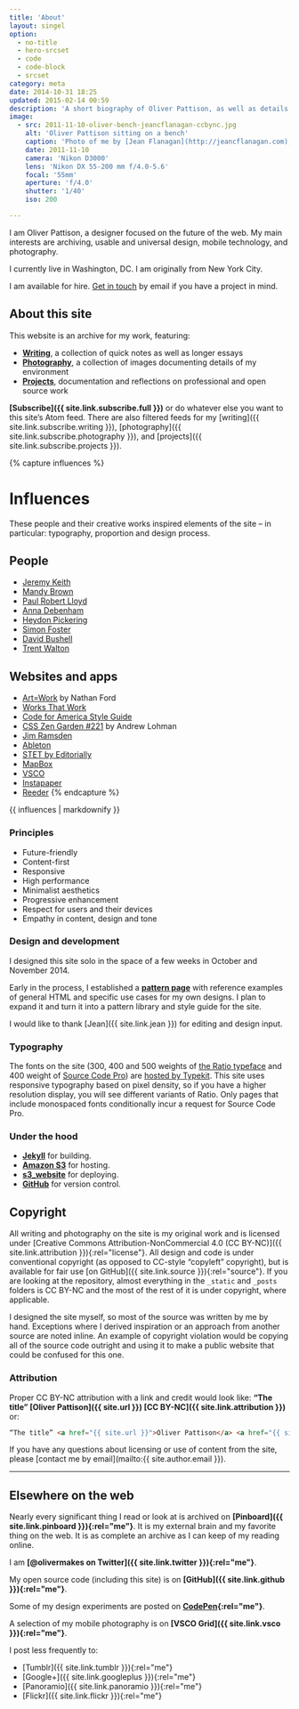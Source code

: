 ```yaml
---
title: 'About'
layout: singel
option:
  - no-title
  - hero-srcset
  - code
  - code-block
  - srcset
category: meta
date: 2014-10-31 18:25
updated: 2015-02-14 00:59
description: 'A short biography of Oliver Pattison, as well as details about how this website was made.'
image:
  - src: 2011-11-10-oliver-bench-jeancflanagan-ccbync.jpg
    alt: 'Oliver Pattison sitting on a bench'
    caption: 'Photo of me by [Jean Flanagan](http://jeancflanagan.com), [CC BY-NC](http://creativecommons.org/licenses/by-nc/4.0/)'
    date: 2011-11-10
    camera: 'Nikon D3000'
    lens: 'Nikon DX 55-200 mm f/4.0-5.6'
    focal: '55mm'
    aperture: 'f/4.0'
    shutter: '1/40'
    iso: 200

---
```


I am <span class="p-name">Oliver Pattison</span>, a designer focused on the future of the web. My main interests are archiving, usable and universal design, mobile technology, and photography.

I currently live in Washington, DC. I am originally from New York City.

<p class="important">I am available for hire. <a href="mailto:{{ site.author.email }}" rel="me" class="u-email">Get in touch</a> by email if you have a project in mind.</p>

## About this site

This website is an archive for my work, featuring:

- **[Writing](/writing/)**, a collection of quick notes as well as longer essays
- **[Photography](/photography/)**, a collection of images documenting details of my environment
- **[Projects](/projects/)**, documentation and reflections on professional and open source work

**[Subscribe]({{ site.link.subscribe.full }})** or do whatever else you want to this site’s Atom feed. There are also filtered feeds for my [writing]({{ site.link.subscribe.writing }}), [photography]({{ site.link.subscribe.photography }}), and [projects]({{ site.link.subscribe.projects }}).

{% capture influences %}
# Influences

These people and their creative works inspired elements of the site – in particular: typography, proportion and design process.

## People

- [Jeremy Keith](https://adactio.com)
- [Mandy Brown](http://aworkinglibrary.com)
- [Paul Robert Lloyd](http://paulrobertlloyd.com)
- [Anna Debenham](http://maban.co.uk)
- [Heydon Pickering](http://www.heydonworks.com)
- [Simon Foster](http://simonfosterdesign.com)
- [David Bushell](http://dbushell.com)
- [Trent Walton](http://trentwalton.com)

## Websites and apps

- [Art=Work](http://artequalswork.com) by Nathan Ford
- [Works That Work](https://worksthatwork.com)
- [Code for America Style Guide](http://style.codeforamerica.org)
- [CSS Zen Garden #221](http://www.csszengarden.com/221/) by Andrew Lohman
- [Jim Ramsden](http://jimramsden.com)
- [Ableton](https://www.ableton.com/en)
- [STET by Editorially](http://stet.editorially.com)
- [MapBox](https://www.mapbox.com)
- [VSCO](http://vsco.co)
- [Instapaper](https://www.instapaper.com)
- [Reeder](http://reederapp.com)
{% endcapture %}

<aside class="ancillary">
{{ influences | markdownify }}
</aside>

### Principles

- Future-friendly
- Content-first
- Responsive
- High performance
- Minimalist aesthetics
- Progressive enhancement
- Respect for users and their devices
- Empathy in content, design and tone

### Design and development

I designed this site solo in the space of a few weeks in October and November 2014.

Early in the process, I established a **[pattern page](/patterns)** with reference examples of general HTML and specific use cases for my own designs. I plan to expand it and turn it into a pattern library and style guide for the site.

I would like to thank [Jean]({{ site.link.jean }}) for editing and design input.

### Typography

The fonts on the site (300, 400 and 500 weights of [the Ratio typeface](http://cargocollective.com/pstype/Ratio) and 400 weight of [Source Code Pro](http://adobe-fonts.github.io/source-code-pro/)) are [hosted by Typekit](https://typekit.com/colophons/ojm0eig). This site uses responsive typography based on pixel density, so if you have a higher resolution display, you will see different variants of Ratio. Only pages that include monospaced fonts conditionally incur a request for Source Code Pro.

### Under the hood

- **[Jekyll](http://jekyllrb.com)** for building.
- **[Amazon S3](http://aws.amazon.com/s3)** for hosting.
- **[s3_website](https://github.com/laurilehmijoki/s3_website)** for deploying.
- **[GitHub](https://github.com/opattison/olivermakes)** for version control.

## Copyright

All writing and photography on the site is my original work and is licensed under [Creative Commons Attribution-NonCommercial 4.0 (CC BY-NC)]({{ site.link.attribution }}){:rel="license"}. All design and code is under conventional copyright (as opposed to CC-style “copyleft” copyright), but is available for fair use [on GitHub]({{ site.link.source }}){:rel="source"}. If you are looking at the repository, almost everything in the `_static` and `_posts` folders is CC BY-NC and the most of the rest of it is under copyright, where applicable.

I designed the site myself, so most of the source was written by me by hand. Exceptions where I derived inspiration or an approach from another source are noted inline. An example of copyright violation would be copying all of the source code outright and using it to make a public website that could be confused for this one.

### Attribution

Proper CC BY-NC attribution with a link and credit would look like: **“The title” [Oliver Pattison]({{ site.url }}) [CC BY-NC]({{ site.link.attribution }})** or:

```html
“The title” <a href="{{ site.url }}">Oliver Pattison</a> <a href="{{ site.link.attribution }}">CC BY-NC</a>
```

If you have any questions about licensing or use of content from the site, please [contact me by email](mailto:{{ site.author.email }}).

- - -

## Elsewhere on the web

Nearly every significant thing I read or look at is archived on **[Pinboard]({{ site.link.pinboard }}){:rel="me"}**. It is my external brain and my favorite thing on the web. It is as complete an archive as I can keep of my reading online.

I am **[@olivermakes on Twitter]({{ site.link.twitter }}){:rel="me"}**.

My open source code (including this site) is on **[GitHub]({{ site.link.github }}){:rel="me"}**.

Some of my design experiments are posted on **[CodePen](http://codepen.io/opattison/){:rel="me"}**.

A selection of my mobile photography is on **[VSCO Grid]({{ site.link.vsco }}){:rel="me"}**.

I post less frequently to:

- [Tumblr]({{ site.link.tumblr }}){:rel="me"}
- [Google+]({{ site.link.googleplus }}){:rel="me"}
- [Panoramio]({{ site.link.panoramio }}){:rel="me"}
- [Flickr]({{ site.link.flickr }}){:rel="me"}